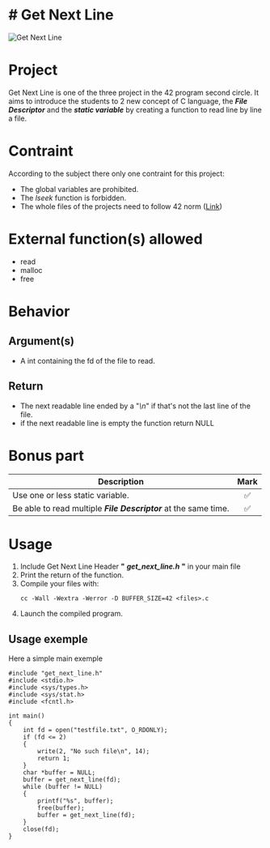 # # Get Next Line
<img alt="Get Next Line" src="https://img.shields.io/static/v1?label=Get Next Line&message=125+/+125&color=yellow&style=plastic"/>

# Project
Get Next Line is one of the three project in the 42 program second circle. It aims to introduce the students to 2 new concept of C language, the ***File Descriptor*** and the ***static variable*** by creating a function to read line by line a file.

# Contraint
According to the subject there only one contraint for this project:
*  The global variables are prohibited.
*  The *lseek* function is forbidden.
*  The whole files of the projects need to follow 42 norm ([Link](https://github.com/42School/norminette/blob/master/pdf/en.norm.pdf))

# External function(s) allowed
* read
* malloc
* free

# Behavior

## Argument(s)
* A int containing the fd of the file to read.

## Return
* The next readable line ended by a "*\n*" if that's not the last line of the file.
* if the next readable line is empty the function return NULL

# Bonus part
| Description | Mark |
|      --     |:----:|
| Use one or less static variable. | :white_check_mark: |
| Be able to read multiple ***File Descriptor*** at the same time. | :white_check_mark: |


# Usage

1. Include Get Next Line Header **"** ***get_next_line.h*** **"** in your main file
2. Print the return of the function.
3. Compile your files with:
    ```bash=
    cc -Wall -Wextra -Werror -D BUFFER_SIZE=42 <files>.c
    ```
4. Launch the compiled program.

 ## Usage exemple
Here a simple main exemple
```clike=
#include "get_next_line.h"
#include <stdio.h>
#include <sys/types.h>
#include <sys/stat.h>
#include <fcntl.h>

int main()
{
	int fd = open("testfile.txt", O_RDONLY);
	if (fd <= 2)
	{
		write(2, "No such file\n", 14);
		return 1;
	}
	char *buffer = NULL;
	buffer = get_next_line(fd);
	while (buffer != NULL)
	{
		printf("%s", buffer);
		free(buffer);
		buffer = get_next_line(fd);
	}
	close(fd);
}
```
